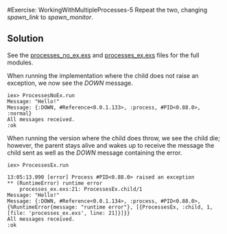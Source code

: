 #Exercise: WorkingWithMultipleProcesses-5
Repeat the two, changing *spawn_link* to *spawn_monitor*.

## Solution
See the [processes_no_ex.exs](./processes_no_ex.exs) and [processes_ex.exs](./processes_ex.exs) files for the full modules.

When running the implementation where the child does not raise an exception, we now see the *DOWN* message.
```
iex> ProcessesNoEx.run
Message: "Hello!"
Message: {:DOWN, #Reference<0.0.1.133>, :process, #PID<0.88.0>, :normal}
All messages received.
:ok
```

When running the version where the child does throw, we see the child die; however, the parent stays alive and wakes up to receive the message the child sent as well as the *DOWN* message containing the error.
```
iex> ProcessesEx.run

13:05:13.090 [error] Process #PID<0.88.0> raised an exception
** (RuntimeError) runtime error
    processes_ex.exs:21: ProcessesEx.child/1
Message: "Hello!"
Message: {:DOWN, #Reference<0.0.1.134>, :process, #PID<0.88.0>, {%RuntimeError{message: "runtime error"}, [{ProcessesEx, :child, 1, [file: 'processes_ex.exs', line: 21]}]}}
All messages received.
:ok
```
